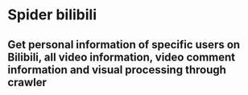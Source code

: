 # Spider bilibili
## Get personal information of specific users on Bilibili, all video information, video comment information and visual processing through crawler


